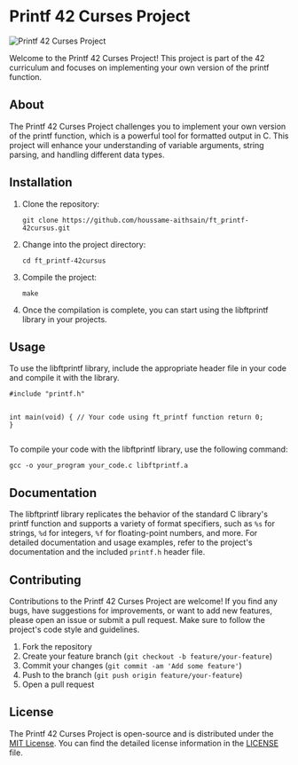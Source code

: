 <!DOCTYPE html>
<html>
<head>
</head>
<body>
  <h1>Printf 42 Curses Project</h1>
  <img src="https://github.com/houssame-aithsain/ft_printf-42cursus/blob/main/Picsart_23-07-14_23-46-14-413.png" alt="Printf 42 Curses Project">
  <p>Welcome to the Printf 42 Curses Project! This project is part of the 42 curriculum and focuses on implementing your own version of the printf function.</p>
  <h2>About</h2>
  <p>The Printf 42 Curses Project challenges you to implement your own version of the printf function, which is a powerful tool for formatted output in C. This project will enhance your understanding of variable arguments, string parsing, and handling different data types.</p>
  <h2>Installation</h2>
  <ol>
    <li>Clone the repository:</li>
    <pre><code>git clone https://github.com/houssame-aithsain/ft_printf-42cursus.git</code></pre>
    <li>Change into the project directory:</li>
    <pre><code>cd ft_printf-42cursus</code></pre>
    <li>Compile the project:</li>
    <pre><code>make</code></pre>
    <li>Once the compilation is complete, you can start using the libftprintf library in your projects.</li>
  </ol>
  <h2>Usage</h2>
  <p>To use the libftprintf library, include the appropriate header file in your code and compile it with the library.</p>
  <pre><code>#include "printf.h"

int main(void) {
    // Your code using ft_printf function
    return 0;
}</code></pre>
  <p>To compile your code with the libftprintf library, use the following command:</p>
  <pre><code>gcc -o your_program your_code.c libftprintf.a</code></pre>
  <h2>Documentation</h2>
  <p>The libftprintf library replicates the behavior of the standard C library's printf function and supports a variety of format specifiers, such as <code>%s</code> for strings, <code>%d</code> for integers, <code>%f</code> for floating-point numbers, and more. For detailed documentation and usage examples, refer to the project's documentation and the included <code>printf.h</code> header file.</p>
  <h2>Contributing</h2>
  <p>Contributions to the Printf 42 Curses Project are welcome! If you find any bugs, have suggestions for improvements, or want to add new features, please open an issue or submit a pull request. Make sure to follow the project's code style and guidelines.</p>
  <ol>
    <li>Fork the repository</li>
    <li>Create your feature branch (<code>git checkout -b feature/your-feature</code>)</li>
    <li>Commit your changes (<code>git commit -am 'Add some feature'</code>)</li>
    <li>Push to the branch (<code>git push origin feature/your-feature</code>)</li>
    <li>Open a pull request</li>
  </ol>
  <h2>License</h2>
  <p>The Printf 42 Curses Project is open-source and is distributed under the <a href="https://opensource.org/licenses/MIT">MIT License</a>. You can find the detailed license information in the <a href="https://github.com/your-username/printf-curses/blob/main/LICENSE">LICENSE</a> file.</p>
</body>
</html>
